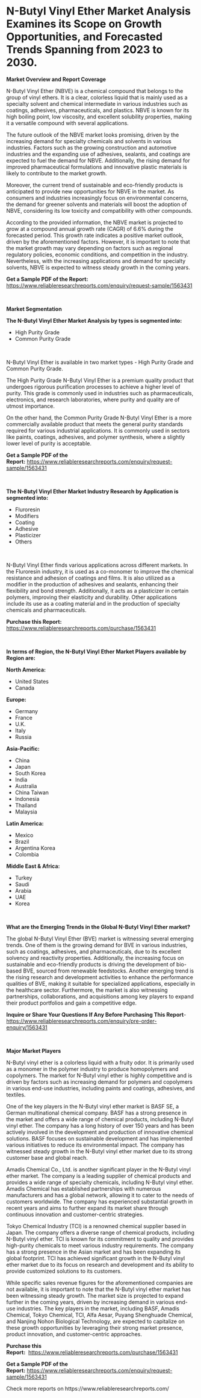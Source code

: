 <p><h1>N-Butyl Vinyl Ether Market Analysis Examines its Scope on Growth Opportunities, and Forecasted Trends Spanning from 2023 to 2030.</h1></p><p><strong>Market Overview and Report Coverage</strong></p>
<p><p>N-Butyl Vinyl Ether (NBVE) is a chemical compound that belongs to the group of vinyl ethers. It is a clear, colorless liquid that is mainly used as a specialty solvent and chemical intermediate in various industries such as coatings, adhesives, pharmaceuticals, and plastics. NBVE is known for its high boiling point, low viscosity, and excellent solubility properties, making it a versatile compound with several applications.</p><p>The future outlook of the NBVE market looks promising, driven by the increasing demand for specialty chemicals and solvents in various industries. Factors such as the growing construction and automotive industries and the expanding use of adhesives, sealants, and coatings are expected to fuel the demand for NBVE. Additionally, the rising demand for improved pharmaceutical formulations and innovative plastic materials is likely to contribute to the market growth.</p><p>Moreover, the current trend of sustainable and eco-friendly products is anticipated to provide new opportunities for NBVE in the market. As consumers and industries increasingly focus on environmental concerns, the demand for greener solvents and materials will boost the adoption of NBVE, considering its low toxicity and compatibility with other compounds.</p><p>According to the provided information, the NBVE market is projected to grow at a compound annual growth rate (CAGR) of 6.6% during the forecasted period. This growth rate indicates a positive market outlook, driven by the aforementioned factors. However, it is important to note that the market growth may vary depending on factors such as regional regulatory policies, economic conditions, and competition in the industry. Nevertheless, with the increasing applications and demand for specialty solvents, NBVE is expected to witness steady growth in the coming years.</p></p>
<p><strong>Get a Sample PDF of the Report:</strong> <a href="https://www.reliableresearchreports.com/enquiry/request-sample/1563431">https://www.reliableresearchreports.com/enquiry/request-sample/1563431</a></p>
<p>&nbsp;</p>
<p><strong>Market Segmentation</strong></p>
<p><strong>The N-Butyl Vinyl Ether Market Analysis by types is segmented into:</strong></p>
<p><ul><li>High Purity Grade</li><li>Common Purity Grade</li></ul></p>
<p>&nbsp;</p>
<p><p>N-Butyl Vinyl Ether is available in two market types - High Purity Grade and Common Purity Grade. </p><p>The High Purity Grade N-Butyl Vinyl Ether is a premium quality product that undergoes rigorous purification processes to achieve a higher level of purity. This grade is commonly used in industries such as pharmaceuticals, electronics, and research laboratories, where purity and quality are of utmost importance.</p><p>On the other hand, the Common Purity Grade N-Butyl Vinyl Ether is a more commercially available product that meets the general purity standards required for various industrial applications. It is commonly used in sectors like paints, coatings, adhesives, and polymer synthesis, where a slightly lower level of purity is acceptable.</p></p>
<p><strong>Get a Sample PDF of the Report:</strong>&nbsp;<a href="https://www.reliableresearchreports.com/enquiry/request-sample/1563431">https://www.reliableresearchreports.com/enquiry/request-sample/1563431</a></p>
<p>&nbsp;</p>
<p><strong>The N-Butyl Vinyl Ether Market Industry Research by Application is segmented into:</strong></p>
<p><ul><li>Fluroresin</li><li>Modifiers</li><li>Coating</li><li>Adhesive</li><li>Plasticizer</li><li>Others</li></ul></p>
<p>&nbsp;</p>
<p><p>N-Butyl Vinyl Ether finds various applications across different markets. In the Fluroresin industry, it is used as a co-monomer to improve the chemical resistance and adhesion of coatings and films. It is also utilized as a modifier in the production of adhesives and sealants, enhancing their flexibility and bond strength. Additionally, it acts as a plasticizer in certain polymers, improving their elasticity and durability. Other applications include its use as a coating material and in the production of specialty chemicals and pharmaceuticals.</p></p>
<p><strong>Purchase this Report:</strong>&nbsp; <a href="https://www.reliableresearchreports.com/purchase/1563431">https://www.reliableresearchreports.com/purchase/1563431</a></p>
<p>&nbsp;</p>
<p><strong>In terms of Region, the N-Butyl Vinyl Ether Market Players available by Region are:</strong></p>
<p>
    <p> <strong> North America: </strong>
        <ul>
            <li>United States</li>
            <li>Canada</li>
        </ul>
        </p> 
    <p> <strong> Europe: </strong>
        <ul>
            <li>Germany</li>
            <li>France</li>
            <li>U.K.</li>
            <li>Italy</li>
            <li>Russia</li>
        </ul>
        </p> 
    <p> <strong> Asia-Pacific: </strong>
        <ul>
            <li>China</li>
            <li>Japan</li>
            <li>South Korea</li>
            <li>India</li>
            <li>Australia</li>
            <li>China Taiwan</li>
            <li>Indonesia</li>
            <li>Thailand</li>
            <li>Malaysia</li>
        </ul>
        </p> 
    <p> <strong> Latin America: </strong>
        <ul>
            <li>Mexico</li>
            <li>Brazil</li>
            <li>Argentina Korea</li>
            <li>Colombia</li>
        </ul>
        </p> 
    <p> <strong> Middle East & Africa: </strong>
        <ul>
            <li>Turkey</li>
            <li>Saudi</li>
            <li>Arabia</li>
            <li>UAE</li>
            <li>Korea</li>
        </ul>
    </p>
    </p>
<p>&nbsp;</p>
<p><strong>What are the Emerging Trends in the Global N-Butyl Vinyl Ether market?</strong></p>
<p><p>The global N-Butyl Vinyl Ether (BVE) market is witnessing several emerging trends. One of them is the growing demand for BVE in various industries, such as coatings, adhesives, and pharmaceuticals, due to its excellent solvency and reactivity properties. Additionally, the increasing focus on sustainable and eco-friendly products is driving the development of bio-based BVE, sourced from renewable feedstocks. Another emerging trend is the rising research and development activities to enhance the performance qualities of BVE, making it suitable for specialized applications, especially in the healthcare sector. Furthermore, the market is also witnessing partnerships, collaborations, and acquisitions among key players to expand their product portfolios and gain a competitive edge.</p></p>
<p><strong>Inquire or Share Your Questions If Any Before Purchasing This Report</strong>- <a href="https://www.reliableresearchreports.com/enquiry/pre-order-enquiry/1563431">https://www.reliableresearchreports.com/enquiry/pre-order-enquiry/1563431</a></p>
<p>&nbsp;</p>
<p><strong>Major Market Players</strong></p>
<p><p>N-Butyl vinyl ether is a colorless liquid with a fruity odor. It is primarily used as a monomer in the polymer industry to produce homopolymers and copolymers. The market for N-Butyl vinyl ether is highly competitive and is driven by factors such as increasing demand for polymers and copolymers in various end-use industries, including paints and coatings, adhesives, and textiles.</p><p>One of the key players in the N-Butyl vinyl ether market is BASF SE, a German multinational chemical company. BASF has a strong presence in the market and offers a wide range of chemical products, including N-Butyl vinyl ether. The company has a long history of over 150 years and has been actively involved in the development and production of innovative chemical solutions. BASF focuses on sustainable development and has implemented various initiatives to reduce its environmental impact. The company has witnessed steady growth in the N-Butyl vinyl ether market due to its strong customer base and global reach.</p><p>Amadis Chemical Co., Ltd. is another significant player in the N-Butyl vinyl ether market. The company is a leading supplier of chemical products and provides a wide range of specialty chemicals, including N-Butyl vinyl ether. Amadis Chemical has established partnerships with numerous manufacturers and has a global network, allowing it to cater to the needs of customers worldwide. The company has experienced substantial growth in recent years and aims to further expand its market share through continuous innovation and customer-centric strategies.</p><p>Tokyo Chemical Industry (TCI) is a renowned chemical supplier based in Japan. The company offers a diverse range of chemical products, including N-Butyl vinyl ether. TCI is known for its commitment to quality and provides high-purity chemicals to meet various industry requirements. The company has a strong presence in the Asian market and has been expanding its global footprint. TCI has achieved significant growth in the N-Butyl vinyl ether market due to its focus on research and development and its ability to provide customized solutions to its customers.</p><p>While specific sales revenue figures for the aforementioned companies are not available, it is important to note that the N-Butyl vinyl ether market has been witnessing steady growth. The market size is projected to expand further in the coming years, driven by increasing demand in various end-use industries. The key players in the market, including BASF, Amadis Chemical, Tokyo Chemical, TCI, Alfa Aesar, Puyang Shenghuade Chemical, and Nanjing Nohon Biological Technology, are expected to capitalize on these growth opportunities by leveraging their strong market presence, product innovation, and customer-centric approaches.</p></p>
<p><strong>Purchase this Report:</strong>&nbsp;&nbsp;<a href="https://www.reliableresearchreports.com/purchase/1563431">https://www.reliableresearchreports.com/purchase/1563431</a></p>
<p></p>
<p><strong>Get a Sample PDF of the Report:</strong>&nbsp;<a href="https://www.reliableresearchreports.com/enquiry/request-sample/1563431">https://www.reliableresearchreports.com/enquiry/request-sample/1563431</a></p>
<p>Check more reports on https://www.reliableresearchreports.com/</p>